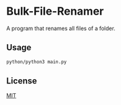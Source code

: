 # Bulk-File-Renamer
A program that renames all files of a folder.

## Usage

```bash
python/python3 main.py
```
## License
[MIT](https://github.com/PrashantMhrzn/Bulk-File-Renamer/blob/main/LICENSE)